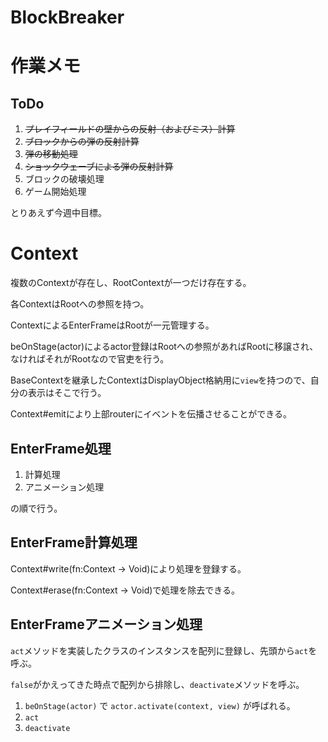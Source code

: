 # BlockBreaker

# 作業メモ

## ToDo

1. <s>プレイフィールドの壁からの反射（およびミス）計算</s>
1. <s>ブロックからの弾の反射計算</s>
1. <s>弾の移動処理</s>
1. <s>ショックウェーブによる弾の反射計算</s>
1. ブロックの破壊処理
1. ゲーム開始処理

とりあえず今週中目標。

# Context

複数のContextが存在し、RootContextが一つだけ存在する。

各ContextはRootへの参照を持つ。

ContextによるEnterFrameはRootが一元管理する。

beOnStage(actor)によるactor登録はRootへの参照があればRootに移譲され、なければそれがRootなので官吏を行う。

BaseContextを継承したContextはDisplayObject格納用に`view`を持つので、自分の表示はそこで行う。

Context#emitにより上部routerにイベントを伝播させることができる。

## EnterFrame処理

1. 計算処理
2. アニメーション処理

の順で行う。

## EnterFrame計算処理

Context#write(fn:Context -> Void)により処理を登録する。

Context#erase(fn:Context -> Void)で処理を除去できる。

## EnterFrameアニメーション処理

`act`メソッドを実装したクラスのインスタンスを配列に登録し、先頭から`act`を呼ぶ。

`false`がかえってきた時点で配列から排除し、`deactivate`メソッドを呼ぶ。

1. `beOnStage(actor)` で `actor.activate(context, view)` が呼ばれる。
1. `act`
1. `deactivate`
